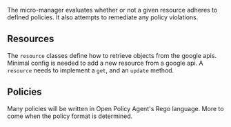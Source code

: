 The micro-manager evaluates whether or not a given resource adheres to defined policies. It also attempts to remediate any policy violations.

## Resources

The `resource` classes define how to retrieve objects from the google apis. Minimal config is needed to add a new resource from a google api. A `resource` needs to implement a `get`, and an `update` method.

## Policies

Many policies will be written in Open Policy Agent's Rego language. More to come when the policy format is determined.
